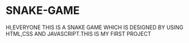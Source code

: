 # SNAKE-GAME
HI,EVERYONE THIS IS A SNAKE GAME WHICH IS DESIGNED BY USING HTML,CSS AND JAVASCRIPT.THIS IS MY FIRST PROJECT

